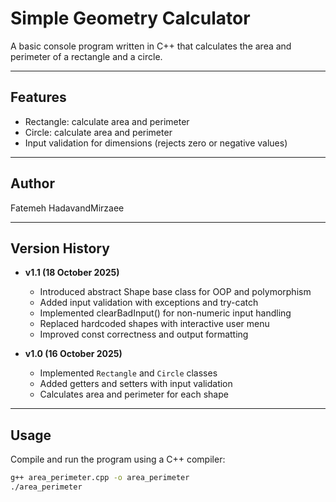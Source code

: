 # Simple Geometry Calculator
A basic console program written in C++ that calculates the area and perimeter of a rectangle and a circle.

---

## Features
- Rectangle: calculate area and perimeter  
- Circle: calculate area and perimeter  
- Input validation for dimensions (rejects zero or negative values) 

---

## Author
Fatemeh HadavandMirzaee

---

## Version History
- **v1.1 (18 October 2025)** 
    - Introduced abstract Shape base class for OOP and polymorphism
    - Added input validation with exceptions and try-catch
    - Implemented clearBadInput() for non-numeric input handling
    - Replaced hardcoded shapes with interactive user menu
    - Improved const correctness and output formatting

- **v1.0 (16 October 2025)**  
    - Implemented `Rectangle` and `Circle` classes  
    - Added getters and setters with input validation  
    - Calculates area and perimeter for each shape  

---

## Usage
Compile and run the program using a C++ compiler:

```bash
g++ area_perimeter.cpp -o area_perimeter
./area_perimeter